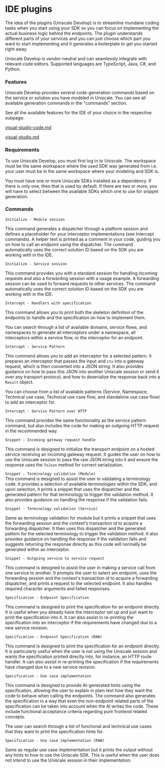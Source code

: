 # IDE plugins

The idea of the plugins (Uniscale Develop) is to streamline mundane coding tasks when you start using your SDK so you can focus on implementing the actual business logic behind the endpoints. The plugin understands different parts of your services and you can just choose which part you want to start implementing and it generates a boilerplate to get you started right away.

Uniscale Develop is vendor-neutral and can seamlessly integrate with relevant code editors. Supported languages are TypeScript, Java, C#, and Python.



### Features <a href="#features" id="features"></a>

Uniscale Develop provides several code-generation commands based on the service or solution you have modeled in Uniscale. You can see all available generation commands in the "commands" section.

See all the available features for the IDE of your choice in the respective subpage:

[visual-studio-code.md](visual-studio-code.md "mention")

[visual-studio.md](visual-studio.md "mention")



### Requirements <a href="#requirements" id="requirements"></a>

To use Uniscale Develop, you must first log in to Uniscale. The workspace must be the same workspace where the used SDK was generated from i.e. your user must be in the same workspace where your modeling and SDK is.

You must have one or more Uniscale SDKs installed as a dependency. If there is only one, then that is used by default. If there are two or more, you will have to select between the available SDKs which one to use for snippet generation.&#x20;



### Commands

`Initialize - Module session`

This command generates a dispatcher through a platform session and defines a placeholder for your interceptor implementations (see Intercept commands). A helper text is printed as a comment in your code, guiding you on how to call an endpoint using the dispatcher. The command automatically uses the correct solution ID based on the SDK you are working with in the IDE.

`Initialize - Service session`

This command provides you with a standard session for handling incoming requests and also a forwarding session with a usage example. A forwarding session can be used to forward requests to other services. The command automatically uses the correct solution ID based on the SDK you are working with in the IDE.

`Intercept - Handlers with specification`

This command allows you to print both the skeleton definition of the endpoints to handle and the specification on how to implement them.

You can search through a list of available domains, service flows, and namespaces to generate all interceptors under a namespace, all interceptors within a service flow, or the interceptor for an endpoint.

`Intercept - Service Pattern`

This command allows you to add an interceptor for a selected pattern. It prepares an interceptor that passes the input and `ctx` into a gateway request, which is then converted into a JSON string. It also provides guidance on how to pass this JSON into another Uniscale session or send it over any transport protocol, and how to deserialize the response back into a `Result` object.

You can choose from a list of available patterns (Service, Namespace, Technical use case, Technical use case flow, and standalone use case flow) to add an interceptor for.

`Intercept - Service Pattern over HTTP`

This command provides the same functionality as the service pattern command, but also includes the code for making an outgoing HTTP request in the recommended way.

`Snippet - Incoming gateway request handle`

This command is designed to initialize the transport endpoint on a hosted service receiving an incoming gateway request. It guides the user on how to use the Uniscale session to pass the raw JSON string into it and ensure the response uses the `ToJson` method for correct serialization.

`Snippet - Terminology validation (Module)`\
This command is designed to assist the user in validating a terminology code. It provides a selection of available terminologies within the SDK, and upon selection, it prints a snippet that uses the dispatcher and the generated pattern for that terminology to trigger the validation method. It also provides guidance on handling the response if the validation fails.

`Snippet - Terminology validation (Service)`

Same as terminology validation for module but it prints a snippet that uses the forwarding session and the context's transaction id to acquire a forwarding dispatcher. It then uses this dispatcher and the generated pattern for the selected terminology to trigger the validation method. It also provides guidance on handling the response if the validation fails and suggests returning the response directly as this code will normally be generated within an interceptor.

`Snippet - Outgoing service to service request`

This command is designed to assist the user in making a service call from one service to another. It prompts the user to select am endpoint, uses the forwarding session and the context's transaction id to acquire a forwarding dispatcher, and prints a request to the selected endpoint. It also handles required character arguments and failed responses.

`Specification - Endpoint Specification`

This command is designed to print the specification for an endpoint directly. It is useful when you already have the interceptor set up and just want to print the specification into it. It can also assist in re-printing the specification into an interceptor if the requirements have changed due to a new service revision.

`Specification - Endpoint Specification (RAW)`

This command is designed to print the specification for an endpoint directly. It is particularly useful when the user is not using the Uniscale session and wants the specification printed directly into, for instance, an HTTP route handler. It can also assist in re-printing the specification if the requirements have changed due to a new service revision.

`Specification - Use case implementation`

This command is designed to provide AI-generated hints using the specification, allowing the user to explain in plain text how they want the code to behave when calling the endpoints. The command also generates the specification in a way that even the non-endpoint related parts of the specification can be taken into account when the AI writes the code. These include functional acceptance criteria regarding pure frontend related concepts.

The user can search through a list of functional and technical use cases that they want to print the specification hints for.

`Specification - Use case implementation (RAW)`

Same as regular use case implementation but it prints the output without any hints to how to use the Uniscale SDK. This is useful when the user does not intend to use the Uniscale session in their implementation.



